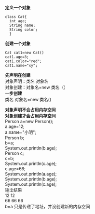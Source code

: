 **定义一个对象**

	class Cat{
	  int age;
	  String name;
	  String color;
	  }
	  
**创建一个对象**

	Cat cat1=new Cat()
	cat1.age=3;
	cat1.color="red";
	cat1.name="xy";
	
**先声明在创建**  
对象声明：类名 对象名  
对象创建：对象名=new 类名（）  
**一步创建**  
类名 对象名=new 类名()  

**对象声明不会占用内存空间**  
**对象创建才会占用内存空间**  
		Person a=new Person();  
		a.age=12;  
		a.name="小明";  
		Person b;  
		b=a;  
		System.out.println(b.age);  
		Person c;  
		c=b;  
		System.out.println(c.age);  
		c.age=66;  
		System.out.println(a.age);  
		System.out.println(b.age);  
		System.out.println(c.age);  
输出结果  
12   12  
66  66  66  
b=a 只是传递了地址，并没创建新的内存空间  


	


